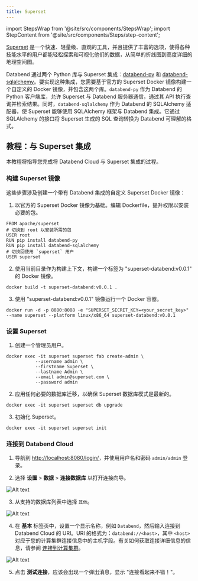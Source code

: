 ```yaml
---
title: Superset
---
```

import StepsWrap from '@site/src/components/StepsWrap';
import StepContent from '@site/src/components/Steps/step-content';

[Superset](https://superset.apache.org/) 是一个快速、轻量级、直观的工具，并且提供了丰富的选项，使得各种技能水平的用户都能轻松探索和可视化他们的数据，从简单的折线图到高度详细的地理空间图。

Databend 通过两个 Python 库与 Superset 集成：[databend-py](https://github.com/databendcloud/databend-py) 和 [databend-sqlalchemy](https://github.com/databendcloud/databend-sqlalchemy)。要实现这种集成，您需要基于官方的 Superset Docker 镜像构建一个自定义的 Docker 镜像，并包含这两个库。`databend-py` 作为 Databend 的 Python 客户端库，允许 Superset 与 Databend 服务器通信，通过其 API 执行查询并检索结果。同时，`databend-sqlalchemy` 作为 Databend 的 SQLAlchemy 适配器，使 Superset 能够使用 SQLAlchemy 框架与 Databend 集成。它通过 SQLAlchemy 的接口将 Superset 生成的 SQL 查询转换为 Databend 可理解的格式。

## 教程：与 Superset 集成

本教程将指导您完成将 Databend Cloud 与 Superset 集成的过程。

<StepsWrap>
<StepContent number="1">

### 构建 Superset 镜像

这些步骤涉及创建一个带有 Databend 集成的自定义 Superset Docker 镜像：

1. 以官方的 Superset Docker 镜像为基础。编辑 Dockerfile，提升权限以安装必要的包。

```shell title='Dockerfile'
FROM apache/superset
# 切换到 root 以安装所需的包
USER root
RUN pip install databend-py 
RUN pip install databend-sqlalchemy
# 切换回使用 `superset` 用户
USER superset
```

2. 使用当前目录作为构建上下文，构建一个标签为 "superset-databend:v0.0.1" 的 Docker 镜像。

```shell
docker build -t superset-databend:v0.0.1 .
```

3. 使用 "superset-databend:v0.0.1" 镜像运行一个 Docker 容器。

```shell
docker run -d -p 8080:8088 -e "SUPERSET_SECRET_KEY=<your_secret_key>" --name superset --platform linux/x86_64 superset-databend:v0.0.1
```

</StepContent>
<StepContent number="2">

### 设置 Superset

1. 创建一个管理员用户。

```shell
docker exec -it superset superset fab create-admin \
           --username admin \
           --firstname Superset \
           --lastname Admin \
           --email admin@superset.com \
           --password admin
```

2. 应用任何必要的数据库迁移，以确保 Superset 数据库模式是最新的。

```shell
docker exec -it superset superset db upgrade
```

3. 初始化 Superset。

```shell
docker exec -it superset superset init
```

</StepContent>
<StepContent number="3">

### 连接到 Databend Cloud

1. 导航到 [http://localhost:8080/login/]( http://localhost:8080/login/)，并使用用户名和密码 `admin/admin` 登录。

2. 选择 **设置** > **数据** > **连接数据库** 以打开连接向导。

![Alt text](/img/integration/superset-connect-db.png)

3. 从支持的数据库列表中选择 `其他`。

![Alt text](/img/integration/superset-select-other.png)

4. 在 **基本** 标签页中，设置一个显示名称，例如 `Databend`，然后输入连接到 Databend Cloud 的 URI。URI 的格式为：`databend://<host>`，其中 `<host>` 对应于您的计算集群连接信息中的主机字段。有关如何获取连接详细信息的信息，请参阅 [连接到计算集群](/guides/cloud/using-databend-cloud/warehouses#connecting-to-a-warehouse)。

![Alt text](/img/integration/superset-uri.png)

5. 点击 **测试连接**，应该会出现一个弹出消息，显示 "连接看起来不错！"。

</StepContent>
</StepsWrap>